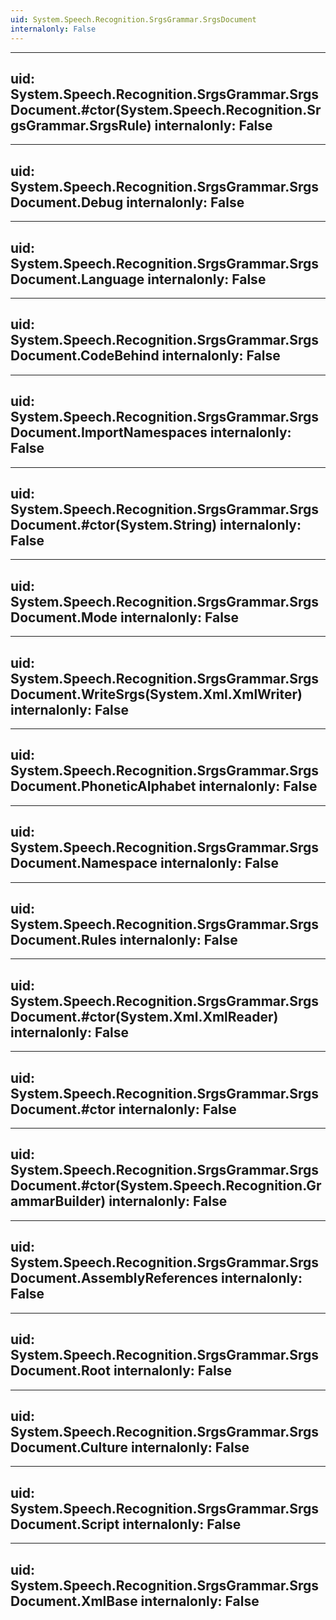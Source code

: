 ```yaml
---
uid: System.Speech.Recognition.SrgsGrammar.SrgsDocument
internalonly: False
---
```


---
uid: System.Speech.Recognition.SrgsGrammar.SrgsDocument.#ctor(System.Speech.Recognition.SrgsGrammar.SrgsRule)
internalonly: False
---

---
uid: System.Speech.Recognition.SrgsGrammar.SrgsDocument.Debug
internalonly: False
---

---
uid: System.Speech.Recognition.SrgsGrammar.SrgsDocument.Language
internalonly: False
---

---
uid: System.Speech.Recognition.SrgsGrammar.SrgsDocument.CodeBehind
internalonly: False
---

---
uid: System.Speech.Recognition.SrgsGrammar.SrgsDocument.ImportNamespaces
internalonly: False
---

---
uid: System.Speech.Recognition.SrgsGrammar.SrgsDocument.#ctor(System.String)
internalonly: False
---

---
uid: System.Speech.Recognition.SrgsGrammar.SrgsDocument.Mode
internalonly: False
---

---
uid: System.Speech.Recognition.SrgsGrammar.SrgsDocument.WriteSrgs(System.Xml.XmlWriter)
internalonly: False
---

---
uid: System.Speech.Recognition.SrgsGrammar.SrgsDocument.PhoneticAlphabet
internalonly: False
---

---
uid: System.Speech.Recognition.SrgsGrammar.SrgsDocument.Namespace
internalonly: False
---

---
uid: System.Speech.Recognition.SrgsGrammar.SrgsDocument.Rules
internalonly: False
---

---
uid: System.Speech.Recognition.SrgsGrammar.SrgsDocument.#ctor(System.Xml.XmlReader)
internalonly: False
---

---
uid: System.Speech.Recognition.SrgsGrammar.SrgsDocument.#ctor
internalonly: False
---

---
uid: System.Speech.Recognition.SrgsGrammar.SrgsDocument.#ctor(System.Speech.Recognition.GrammarBuilder)
internalonly: False
---

---
uid: System.Speech.Recognition.SrgsGrammar.SrgsDocument.AssemblyReferences
internalonly: False
---

---
uid: System.Speech.Recognition.SrgsGrammar.SrgsDocument.Root
internalonly: False
---

---
uid: System.Speech.Recognition.SrgsGrammar.SrgsDocument.Culture
internalonly: False
---

---
uid: System.Speech.Recognition.SrgsGrammar.SrgsDocument.Script
internalonly: False
---

---
uid: System.Speech.Recognition.SrgsGrammar.SrgsDocument.XmlBase
internalonly: False
---
